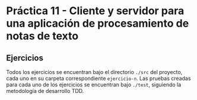 # Práctica 11 - Cliente y servidor para una aplicación de procesamiento de notas de texto
## Ejercicios
Todos los ejercicios se encuentran bajo el directorio `./src` del proyecto, cada uno en su carpeta correspondiente `ejercicio-n`. Las pruebas creadas para cada uno de los ejercicios se encuentran bajo `./test`, siguiendo la metodología de desarrollo TDD.

